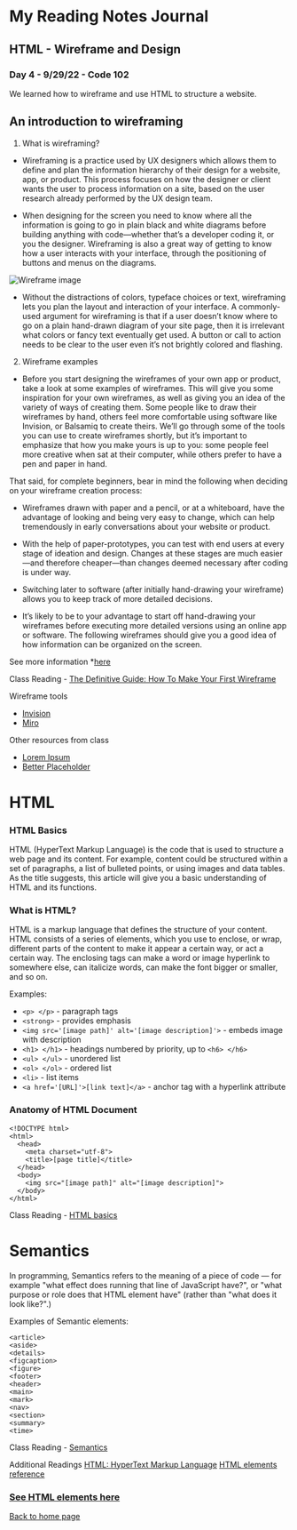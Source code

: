# My Reading Notes Journal

## HTML - Wireframe and Design

### Day 4 - 9/29/22 - Code 102

We learned how to wireframe and use HTML to structure a website. 


## An introduction to wireframing

1. What is wireframing?
- Wireframing is a practice used by UX designers which allows them to define and plan the information hierarchy of their design for a website, app, or product. This process focuses on how the designer or client wants the user to process information on a site, based on the user research already performed by the UX design team.

- When designing for the screen you need to know where all the information is going to go in plain black and white diagrams before building anything with code—whether that’s a developer coding it, or you the designer. Wireframing is also a great way of getting to know how a user interacts with your interface, through the positioning of buttons and menus on the diagrams.

![Wireframe image](https://duckduckgo.com/?q=popular+wireframe+examples&t=brave&iar=images&iax=images&ia=images&iai=https%3A%2F%2F1.bp.blogspot.com%2F-DQk_iW5IxoE%2FXmYD57slCyI%2FAAAAAAAAVTU%2FTd9JPXhgwZQGWKBDL1dbUb8gBhBL-yv_ACLcBGAsYHQ%2Fs1600%2FScreen%252BShot%252B2020-03-09%252Bat%252B08.51.24.png)

- Without the distractions of colors, typeface choices or text, wireframing lets you plan the layout and interaction of your interface. A commonly-used argument for wireframing is that if a user doesn’t know where to go on a plain hand-drawn diagram of your site page, then it is irrelevant what colors or fancy text eventually get used. A button or call to action needs to be clear to the user even it’s not brightly colored and flashing.

2. Wireframe examples
- Before you start designing the wireframes of your own app or product, take a look at some examples of wireframes. This will give you some inspiration for your own wireframes, as well as giving you an idea of the variety of ways of creating them. Some people like to draw their wireframes by hand, others feel more comfortable using software like Invision, or Balsamiq to create theirs. We’ll go through some of the tools you can use to create wireframes shortly, but it’s important to emphasize that how you make yours is up to you: some people feel more creative when sat at their computer, while others prefer to have a pen and paper in hand.

That said, for complete beginners, bear in mind the following when deciding on your wireframe creation process:
- Wireframes drawn with paper and a pencil, or at a whiteboard, have the advantage of looking and being very easy to change, which can help tremendously in early conversations about your website or product.
- With the help of paper-prototypes, you can test with end users at every stage of ideation and design. Changes at these stages are much easier—and therefore cheaper—than changes deemed necessary after coding is under way.
- Switching later to software (after initially hand-drawing your wireframe) allows you to keep track of more detailed decisions.

- It’s likely to be to your advantage to start off hand-drawing your wireframes before executing more detailed versions using an online app or software. The following wireframes should give you a good idea of how information can be organized on the screen.

See more information *[here](https://careerfoundry.com/en/blog/ux-design/how-to-create-your-first-wireframe/#wireframe-examples)

Class Reading - [The Definitive Guide: How To Make Your First Wireframe](https://careerfoundry.com/en/blog/ux-design/how-to-create-your-first-wireframe/)

Wireframe tools
- [Invision](https://www.invisionapp.com/)
- [Miro](https://miro.com/app/board/uXjVPRlT1ac=/)

Other resources from class
- [Lorem Ipsum](https://loremipsum.io/)
- [Better Placeholder](https://betterplaceholder.com/)


# HTML

### HTML Basics
HTML (HyperText Markup Language) is the code that is used to structure a web page and its content. For example, content could be structured within a set of paragraphs, a list of bulleted points, or using images and data tables. As the title suggests, this article will give you a basic understanding of HTML and its functions.

### What is HTML? ##
HTML is a markup language that defines the structure of your content. HTML consists of a series of elements, which you use to enclose, or wrap, different parts of the content to make it appear a certain way, or act a certain way. The enclosing tags can make a word or image hyperlink to somewhere else, can italicize words, can make the font bigger or smaller, and so on.

Examples:
- `<p> </p>` - paragraph tags
- `<strong>` - provides emphasis
- `<img src='[image path]' alt='[image description]'>` - embeds image with description
- `<h1> </h1>` - headings numbered by priority, up to `<h6> </h6>`
- `<ul> </ul>` - unordered list
- `<ol> </ol>` - ordered list
- `<li>` - list items
- `<a href='[URL]'>[link text]</a>` - anchor tag with a hyperlink attribute

### Anatomy of HTML Document

```
<!DOCTYPE html>
<html>
  <head>
    <meta charset="utf-8">
    <title>[page title]</title>
  </head>
  <body>
    <img src="[image path]" alt="[image description]">
  </body>
</html>
```

Class Reading - [HTML basics](https://developer.mozilla.org/en-US/docs/Learn/Getting_started_with_the_web/HTML_basics)


# Semantics
In programming, Semantics refers to the meaning of a piece of code — for example "what effect does running that line of JavaScript have?", or "what purpose or role does that HTML element have" (rather than "what does it look like?".)

Examples of Semantic elements:

```
<article>
<aside>
<details>
<figcaption>
<figure>
<footer>
<header>
<main>
<mark>
<nav>
<section>
<summary>
<time>
```

Class Reading - [Semantics](https://developer.mozilla.org/en-US/docs/Glossary/Semantics)

Additional Readings
[HTML: HyperText Markup Language](https://developer.mozilla.org/en-US/docs/Web/HTML)
[HTML elements reference](https://developer.mozilla.org/en-US/docs/Web/HTML/Element)

### [See HTML elements here](https://developer.mozilla.org/en-US/docs/Web/HTML/Element)


[Back to home page](https://jabuan0910.github.io/reading-notes-v2/)
